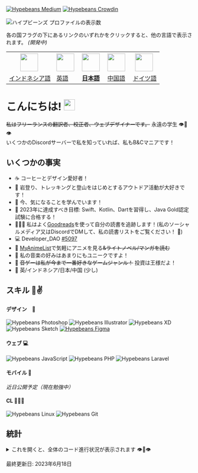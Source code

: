 [![Hypebeans Medium](https://img.shields.io/badge/Medium-000000?style=for-the-badge&logo=medium&logoColor=white)](https://medium.com/@hypebeans)
[![Hypebeans Crowdin](https://img.shields.io/badge/Crowdin-2E3340?style=for-the-badge&logo=crowdin&logoColor=white)](https://crowdin.com/profile/hypebeans)
<br><br>
![ハイプビーンズ プロファイルの表示数](https://komarev.com/ghpvc/?username=hypebeans&style=flat-square&color=lightgrey)

各の国フラグの下にあるリンクのいずれかをクリックすると、他の言語で表示されます。 *(開発中)* <br>
<table>
<tr>
  <th>
    <img style="margin-right: 5px;" src="https://github.com/hypebeans/hypebeans/assets/24372255/c019f3bf-1a8a-47c8-be6e-40eaed34408f" height="48" />
  </th>
  <th>
    <img style="margin-right: 5px;" src="https://github.com/hypebeans/hypebeans/assets/24372255/047289ef-c856-4c41-9a0e-223e1988b4a8" height="48" />
  </th>
  <th>
    <img style="margin-right: 5px;" src="https://github.com/hypebeans/hypebeans/assets/24372255/29aa007b-e0eb-4c26-99af-26276665856c" height="48" />
  </th>
  <th>
    <img style="margin-right: 5px;" src="https://github.com/hypebeans/hypebeans/assets/24372255/677ffca1-4350-4e51-8465-f39a79127f8c" height="48" />
  </th>
  <th>
    <img style="margin-right: 5px;" src="https://github.com/hypebeans/hypebeans/assets/24372255/64477e36-fafd-4163-a1c8-620988b4bcf4" height="48" />
  </th>
</tr>
<tr>
  <td>
    <a href="https://github.com/hypebeans/hypebeans/blob/main/README-ID.md">インドネシア語</a>
  </td>
  <td>
    <a href="https://github.com/hypebeans/hypebeans">英語</a>
  </td>
  <td>
    <a href="https://github.com/hypebeans/hypebeans/blob/main/README-JP.md"><b>日本語</b></a>
  </td>
  <td>
    <a href="https://github.com/hypebeans/hypebeans/blob/main/README-CN.md">中国語</a>
  </td>
  <td>
    <a href="https://github.com/hypebeans/hypebeans/blob/main/README-DE.md">ドイツ語</a>
  </td>
</tr>
</table>

# こんにちは! <img src="https://raw.githubusercontent.com/MartinHeinz/MartinHeinz/master/wave.gif" width="30px">

~~私はフリーランスの翻訳者、校正者、ウェブデザイナーです。~~ 永遠の学生 👁👄👁<br>
いくつかのDiscordサーバーで私を知っていれば、私もB&Cマニアです！<br>

## いくつかの事実
- ☕️   コーヒーとデザイン愛好者！
- 🧗  岩登り、トレッキングと登山をはじめとするアウトドア活動が大好きです！
- 🌱  今、気になることを学んでいます！
- 💪  2023年に達成すべき目標: Swift、Kotlin、Dartを習得し、Java Gold認定試験に合格する！
- 👨🏻‍💻  私はよく[Goodreads](https://goodreads.com)を使って自分の読書を追跡します！(私のソーシャルメディア又はDiscordでDMして、私の読書リストをご覧ください！ 🥰)
- 💻  Developer_DAO [#5097](https://pixel-devs.developerdao.com/?developerId=5097)
- 🍡  [MyAnimeList](https://myanimelist.net/profile/hypebeans)で気軽にアニメを見る~~&ライトノベル/マンガを読む~~
- 🎵  私の音楽の好みはあまりにもユニークですよ！
- 👑  ~~音ゲーは私が今まで一番好きなゲームジャンル！~~ 投資は王様だよ！
- 👄 英/インドネシア/日本/中国 (少し)

## スキル 🐸✌️

#### デザイン　📝
![Hypebeans Photoshop](https://img.shields.io/badge/Adobe%20Photoshop-31A8FF?logo=adobephotoshop&logoColor=fff&style=for-the-badge)
![Hypebeans Illustrator](https://img.shields.io/badge/Adobe%20Illustrator-FF9A00?style=for-the-badge&logo=adobeillustrator&logoColor=fff)
![Hypebeans XD](https://img.shields.io/badge/Adobe%20XD-FF61F6?style=for-the-badge&logo=adobexd&logoColor=fff)
![Hypebeans Sketch](https://img.shields.io/badge/Sketch-F7B500?style=for-the-badge&logo=sketch&logoColor=fff)
[![Hypebeans Figma](https://img.shields.io/badge/Figma-F24E1E?style=for-the-badge&logo=figma&logoColor=white)](https://www.figma.com/@hypebeans)

#### ウェブ 💻
![Hypebeans JavaScript](https://img.shields.io/badge/JavaScript-F7DF1E?style=for-the-badge&logo=javascript&logoColor=000)
![Hypebeans PHP](https://img.shields.io/badge/PHP-777BB4?style=for-the-badge&logo=php&logoColor=fff)
![Hypebeans Laravel](https://img.shields.io/badge/Laravel-FF2D20?style=for-the-badge&logo=laravel&logoColor=fff)

#### モバイル 📱
*近日公開予定（現在勉強中）* 

#### CL 🧑🏻‍💻
![Hypebeans Linux](https://img.shields.io/badge/Linux-FCC624?style=for-the-badge&logo=linux&logoColor=000)
![Hypebeans Git](https://img.shields.io/badge/Git-F05032?style=for-the-badge&logo=git&logoColor=fff)

## 統計
<details>
<summary>これを開くと、全体のコード進行状況が表示されます 👁👄👁</summary>
<a href="https://github.com/hypebeans">
<img align="center" src="https://github-readme-stats.vercel.app/api?username=hypebeans&show_icons=true&text_color=fdfdfd&icon_color=fdfdfd&bg_color=191919&hide_title=true" alt="github stats for hypebeans" />
</a>
<a href="https://github.com/hypebeans">
<img align="center" src="https://github-readme-stats.vercel.app/api/top-langs/?username=hypebeans&hide=java,html&&text_color=fdfdfd&icon_color=fdfdfd&bg_color=191919&hide_title=true" alt="github repository stats for hypebeans" />
</a>
<a href="https://github.com/hypebeans">
  <img src="https://github-profile-trophy.vercel.app/?username=hypebeans" alt="github trophy stats for hypebeans">
</a>
</details>

<italic>最終更新日: 2023年6月18日</italic>
